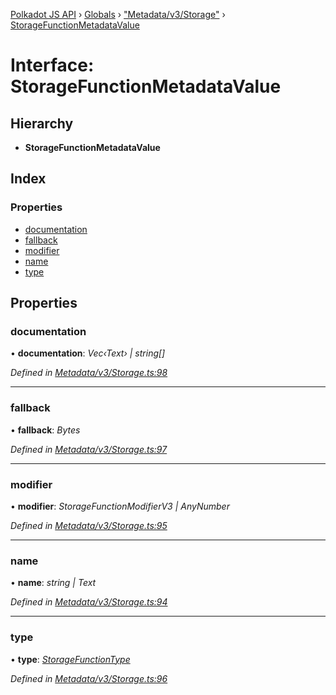 [Polkadot JS API](../README.md) › [Globals](../globals.md) › ["Metadata/v3/Storage"](../modules/_metadata_v3_storage_.md) › [StorageFunctionMetadataValue](_metadata_v3_storage_.storagefunctionmetadatavalue.md)

# Interface: StorageFunctionMetadataValue

## Hierarchy

* **StorageFunctionMetadataValue**

## Index

### Properties

* [documentation](_metadata_v3_storage_.storagefunctionmetadatavalue.md#documentation)
* [fallback](_metadata_v3_storage_.storagefunctionmetadatavalue.md#fallback)
* [modifier](_metadata_v3_storage_.storagefunctionmetadatavalue.md#modifier)
* [name](_metadata_v3_storage_.storagefunctionmetadatavalue.md#name)
* [type](_metadata_v3_storage_.storagefunctionmetadatavalue.md#type)

## Properties

###  documentation

• **documentation**: *Vec‹Text› | string[]*

*Defined in [Metadata/v3/Storage.ts:98](https://github.com/polkadot-js/api/blob/f1fe498801/packages/metadata/src/Metadata/v3/Storage.ts#L98)*

___

###  fallback

• **fallback**: *Bytes*

*Defined in [Metadata/v3/Storage.ts:97](https://github.com/polkadot-js/api/blob/f1fe498801/packages/metadata/src/Metadata/v3/Storage.ts#L97)*

___

###  modifier

• **modifier**: *StorageFunctionModifierV3 | AnyNumber*

*Defined in [Metadata/v3/Storage.ts:95](https://github.com/polkadot-js/api/blob/f1fe498801/packages/metadata/src/Metadata/v3/Storage.ts#L95)*

___

###  name

• **name**: *string | Text*

*Defined in [Metadata/v3/Storage.ts:94](https://github.com/polkadot-js/api/blob/f1fe498801/packages/metadata/src/Metadata/v3/Storage.ts#L94)*

___

###  type

• **type**: *[StorageFunctionType](../classes/_metadata_v3_storage_.storagefunctiontype.md)*

*Defined in [Metadata/v3/Storage.ts:96](https://github.com/polkadot-js/api/blob/f1fe498801/packages/metadata/src/Metadata/v3/Storage.ts#L96)*
